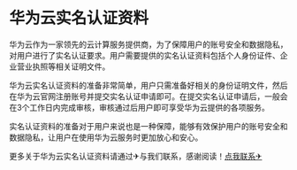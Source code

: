 # 华为云实名认证资料

华为云作为一家领先的云计算服务提供商，为了保障用户的账号安全和数据隐私，对用户进行了实名认证要求。用户需要提供的实名认证资料包括个人身份证件、企业营业执照等相关证明文件。

华为云实名认证资料的准备非常简单，用户只需准备好相关的身份证明文件，然后在华为云官网注册账号并提交实名认证申请即可。在提交实名认证申请后，一般会在3个工作日内完成审核，审核通过后用户即可享受华为云提供的各项服务。

实名认证资料的准备对于用户来说也是一种保障，能够有效保护用户的账号安全和数据隐私，让用户在使用华为云服务时更加放心和安心。

更多关于华为云实名认证资料请通过✈与我们联系，感谢阅读！[点我联系✈](https://blog.G208.com)
